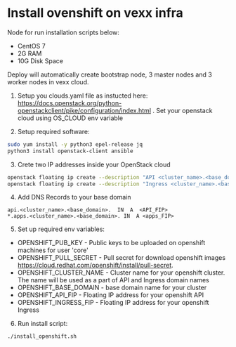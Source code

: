 # Install ovenshift on vexx infra

Node for run installation scripts below:
- CentOS 7
- 2G RAM
- 10G Disk Space

Deploy will automatically create bootstrap node, 3 master nodes and 3 worker nodes in vexx cloud.

1.   Setup you clouds.yaml file as instucted here: https://docs.openstack.org/python-openstackclient/pike/configuration/index.html . Set your openstack cloud using OS_CLOUD env variable

2. Setup required software:

```bash
sudo yum install -y python3 epel-release jq
python3 install openstack-client ansible
```
3. Crete two IP addresses inside your OpenStack cloud

```bash
openstack floating ip create --description "API <cluster_name>.<base_domain>" <external network>
openstack floating ip create --description "Ingress <cluster_name>.<base_domain>" <external network>
```

4. Add DNS Records to your base domain

```
api.<cluster_name>.<base_domain>.  IN  A  <API_FIP>
*.apps.<cluster_name>.<base_domain>. IN  A <apps_FIP>
```

5. Set up required env variables:

- OPENSHIFT_PUB_KEY - Public keys to be uploaded on openshift machines for user 'core'
- OPENSHIFT_PULL_SECRET - Pull secret for download openshift images https://cloud.redhat.com/openshift/install/pull-secret.
- OPENSHIFT_CLUSTER_NAME - Cluster name for your openshift cluster. The name will be used as a part of API and Ingress domain names
- OPENSHIFT_BASE_DOMAIN - base domain name for your cluster
- OPENSHIFT_API_FIP - Floating IP address for your openshift API
- OPENSHIFT_INGRESS_FIP - Floating IP address for your openshift Ingress

6. Run install script:

```bash
./install_openshift.sh
```